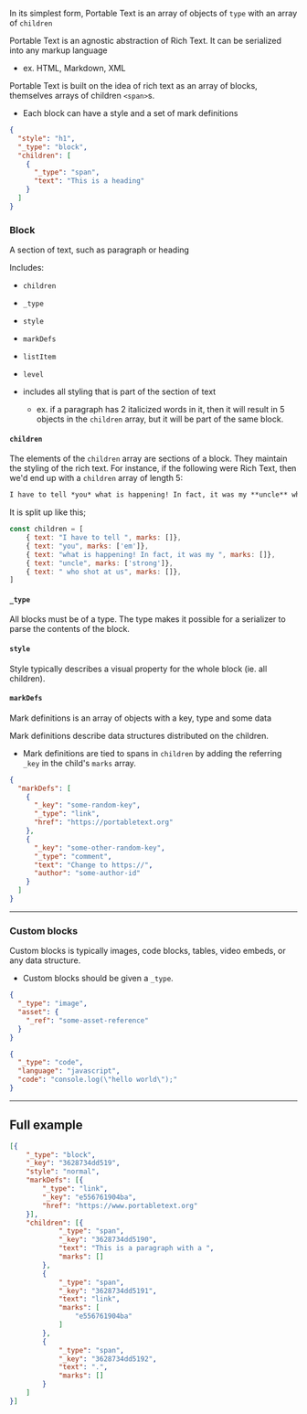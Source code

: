
In its simplest form, Portable Text is an array of objects of `type` with an array of `children`

Portable Text is an agnostic abstraction of Rich Text.
It can be serialized into any markup language
- ex. HTML, Markdown, XML

Portable Text is built on the idea of rich text as an array of blocks, themselves arrays of children `<span>`s.
- Each block can have a style and a set of mark definitions


```json
{
  "style": "h1",
  "_type": "block",
  "children": [
    {
      "_type": "span",
      "text": "This is a heading"
    }
  ]
}
```

### Block
A section of text, such as paragraph or heading

Includes:
- `children`
- `_type`
- `style`
- `markDefs`
- `listItem`
- `level`

- includes all styling that is part of the section of text
    - ex. if a paragraph has 2 italicized words in it, then it will result in 5 objects in the `children` array, but it will be part of the same block.

#### `children`
The elements of the `children` array are sections of a block. They maintain the styling of the rich text. For instance, if the following were Rich Text, then we'd end up with a `children` array of length 5:
```md
I have to tell *you* what is happening! In fact, it was my **uncle** who shot at us.
```

It is split up like this;
```js
const children = [
    { text: "I have to tell ", marks: []},
    { text: "you", marks: ['em']},
    { text: "what is happening! In fact, it was my ", marks: []},
    { text: "uncle", marks: ['strong']},
    { text: " who shot at us", marks: []},
]
```

#### `_type`
All blocks must be of a type. The type makes it possible for a serializer to parse the contents of the block.

#### `style`
Style typically describes a visual property for the whole block (ie. all children).

#### `markDefs`
Mark definitions is an array of objects with a key, type and some data

Mark definitions describe data structures distributed on the children.
- Mark definitions are tied to spans in `children` by adding the referring `_key` in the child's `marks` array.
```json
{
  "markDefs": [
    {
      "_key": "some-random-key",
      "_type": "link",
      "href": "https://portabletext.org"
    },
    {
      "_key": "some-other-random-key",
      "_type": "comment",
      "text": "Change to https://",
      "author": "some-author-id"
    }
  ]
}
```

* * *

### Custom blocks
Custom blocks is typically images, code blocks, tables, video embeds, or any data structure. 
- Custom blocks should be given a `_type`.
```json
{
  "_type": "image",
  "asset": {
    "_ref": "some-asset-reference"
  }
}
```
```json
{
  "_type": "code",
  "language": "javascript",
  "code": "console.log(\"hello world\");"
}
```

* * *

## Full example
```json
[{
    "_type": "block",
    "_key": "3628734dd519",
    "style": "normal",
    "markDefs": [{
        "_type": "link",
        "_key": "e556761904ba",
        "href": "https://www.portabletext.org"
    }],
    "children": [{
            "_type": "span",
            "_key": "3628734dd5190",
            "text": "This is a paragraph with a ",
            "marks": []
        },
        {
            "_type": "span",
            "_key": "3628734dd5191",
            "text": "link",
            "marks": [
                "e556761904ba"
            ]
        },
        {
            "_type": "span",
            "_key": "3628734dd5192",
            "text": ".",
            "marks": []
        }
    ]
}]
```
